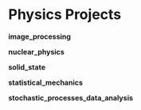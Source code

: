 # Physics Projects

**image_processing**

**nuclear_physics**

**solid_state**

**statistical_mechanics**

**stochastic_processes_data_analysis**